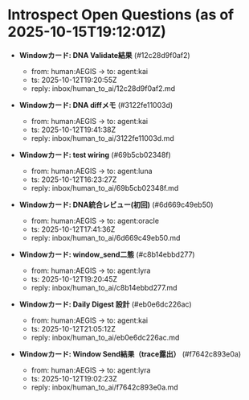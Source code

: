 # Introspect Open Questions (as of 2025-10-15T19:12:01Z)

- **Windowカード: DNA Validate結果**  (#12c28d9f0af2)
  - from: human:AEGIS → to: agent:kai
  - ts: 2025-10-12T19:20:55Z
  - reply: inbox/human_to_ai/12c28d9f0af2.md

- **Windowカード: DNA diffメモ**  (#3122fe11003d)
  - from: human:AEGIS → to: agent:kai
  - ts: 2025-10-12T19:41:38Z
  - reply: inbox/human_to_ai/3122fe11003d.md

- **Windowカード: test wiring**  (#69b5cb02348f)
  - from: human:AEGIS → to: agent:luna
  - ts: 2025-10-12T16:23:27Z
  - reply: inbox/human_to_ai/69b5cb02348f.md

- **Windowカード: DNA統合レビュー(初回)**  (#6d669c49eb50)
  - from: human:AEGIS → to: agent:oracle
  - ts: 2025-10-12T17:41:36Z
  - reply: inbox/human_to_ai/6d669c49eb50.md

- **Windowカード: window_send二態**  (#c8b14ebbd277)
  - from: human:AEGIS → to: agent:lyra
  - ts: 2025-10-12T19:20:45Z
  - reply: inbox/human_to_ai/c8b14ebbd277.md

- **Windowカード: Daily Digest 設計**  (#eb0e6dc226ac)
  - from: human:AEGIS → to: agent:kai
  - ts: 2025-10-12T21:05:12Z
  - reply: inbox/human_to_ai/eb0e6dc226ac.md

- **Windowカード: Window Send結果（trace露出）**  (#f7642c893e0a)
  - from: human:AEGIS → to: agent:lyra
  - ts: 2025-10-12T19:02:23Z
  - reply: inbox/human_to_ai/f7642c893e0a.md

